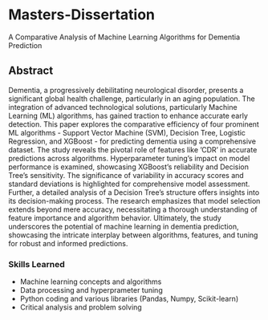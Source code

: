 # Masters-Dissertation
A Comparative Analysis of Machine Learning Algorithms for Dementia Prediction


## Abstract

Dementia, a progressively debilitating neurological disorder, presents a significant global health challenge, particularly in an aging population. The integration of advanced technological solutions, particularly Machine Learning (ML) algorithms, has gained traction to enhance accurate early detection. This paper explores the comparative efficiency of four prominent ML algorithms - Support Vector Machine (SVM), Decision Tree, Logistic Regression, and XGBoost - for predicting dementia using a comprehensive dataset. The study reveals the pivotal role of features like ’CDR’ in accurate predictions across algorithms. Hyperparameter tuning’s impact on model performance is examined, showcasing XGBoost’s reliability and Decision Tree’s sensitivity. The significance of variability in accuracy scores and standard deviations is highlighted for comprehensive model assessment. Further, a detailed analysis of a Decision Tree’s structure offers insights into its decision-making process. The research emphasizes that model selection
extends beyond mere accuracy, necessitating a thorough understanding of feature importance and algorithm behavior. Ultimately, the study underscores the potential of machine learning in dementia prediction, showcasing the intricate interplay between algorithms, features, and tuning for robust and informed predictions.

### Skills Learned

-  Machine learning concepts and algorithms
-  Data processing and hyperprameter tuning
-  Python coding and various libraries (Pandas, Numpy, Scikit-learn)
-  Critical analysis and problem solving

